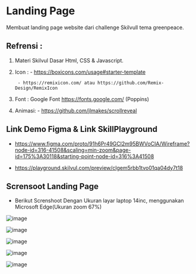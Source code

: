 # Landing Page

Membuat landing page website dari challenge Skilvull tema greenpeace.

## Refrensi :

1.  Materi Skilvul Dasar Html, CSS & Javascript.

2.  Icon : - https://boxicons.com/usage#starter-template

         - https://remixicon.com/ atau https://github.com/Remix-Design/RemixIcon

3.  Font : Google Font https://fonts.google.com/ (Poppins)

4.  Animasi: - https://github.com/jlmakes/scrollreveal

## Link Demo Figma & Link SkillPlayground

- https://www.figma.com/proto/91h6Pr49GCl2m95BWVoCIA/Wireframe?node-id=316-41508&scaling=min-zoom&page-id=175%3A30118&starting-point-node-id=316%3A41508

- https://playground.skilvul.com/preview/clgem5rbb1tvo01qa04dy7t18

## Scrensoot Landing Page

- Berikut Screnshoot Dengan Ukuran layar laptop 14inc, menggunakan Microsoft Edge(Ukuran zoom 67%)

![image](https://user-images.githubusercontent.com/77493833/231656071-905d748f-d1af-4c70-856d-1e4244301d85.png)

![image](https://user-images.githubusercontent.com/77493833/231656221-027222ee-212c-46d5-b95f-123fcd4e37c6.png)

![image](https://user-images.githubusercontent.com/77493833/231656310-db6c03e9-9374-4934-a326-e3b24f21c2c5.png)

![image](https://user-images.githubusercontent.com/77493833/231656417-fa3af291-bc58-451a-96e4-7dd288dc3f9f.png)

![image](https://user-images.githubusercontent.com/77493833/231656475-5776b02b-3d45-4b9c-bfd2-026c1daf1d2f.png)
